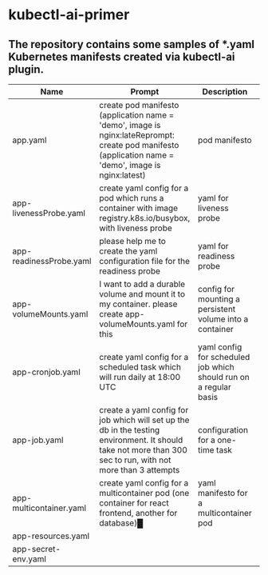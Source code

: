 # kubectl-ai-primer
The repository contains some samples of *.yaml Kubernetes manifests created via kubectl-ai plugin.
----------
Name|Prompt|Description|Example|
|--|--|--|--|
|app.yaml|create pod manifesto (application name = 'demo', image is nginx:lateReprompt: create pod manifesto (application name = 'demo', image is nginx:latest)|pod manifesto|[app.yaml](https://github.com/zeleneyabluko/kubectl-ai-primer/blob/main/yaml/app.yaml)|
|app-livenessProbe.yaml|create yaml config for a pod which runs a container with image registry.k8s.io/busybox, with liveness probe|yaml for liveness probe|[app-livenessProbe.yaml](https://github.com/zeleneyabluko/kubectl-ai-primer/blob/main/yaml/app-livenessProbe.yaml)|
|app-readinessProbe.yaml|please help me to create the yaml configuration file for the readiness probe|yaml for readiness probe|[app-readinessProbe.yaml](https://github.com/zeleneyabluko/kubectl-ai-primer/blob/main/yaml/app-readinessProbe.yaml)|
|app-volumeMounts.yaml|I want to add a durable volume and mount it to my container. please create app-volumeMounts.yaml for this|config for mounting a persistent volume into a container|[app-volumeMounts.yaml](https://github.com/zeleneyabluko/kubectl-ai-primer/blob/main/yaml/app-volumeMounts.yaml)|
|app-cronjob.yaml|create yaml config for a scheduled task which will run daily at 18:00 UTC|yaml config for scheduled job which should run on a regular basis|[app-cronjob.yaml](https://github.com/zeleneyabluko/kubectl-ai-primer/blob/main/yaml/app-cronjob.yaml)|
|app-job.yaml|create a yaml config for job which will set up the db in the testing environment. It should take not more than 300 sec to run, with not more than 3 attempts|configuration for a one-time task|[app-job.yaml](https://github.com/zeleneyabluko/kubectl-ai-primer/blob/main/yaml/app-job.yaml)| 
|app-multicontainer.yaml|create yaml config for a multicontainer pod (one container for react frontend, another for database)█|yaml manifesto for a multicontainer pod|[app-multicontainer.yaml](https://github.com/zeleneyabluko/kubectl-ai-primer/blob/main/yaml/app-multicontainer.yaml)|
|app-resources.yaml||||
|app-secret-env.yaml||||
